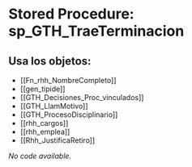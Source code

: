 # Stored Procedure: sp_GTH_TraeTerminacion

## Usa los objetos:
- [[Fn_rhh_NombreCompleto]]
- [[gen_tipide]]
- [[GTH_Decisiones_Proc_vinculados]]
- [[GTH_LlamMotivo]]
- [[GTH_ProcesoDisciplinario]]
- [[rhh_cargos]]
- [[rhh_emplea]]
- [[Rhh_JustificaRetiro]]

*No code available.*
